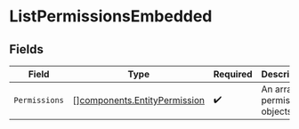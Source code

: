# ListPermissionsEmbedded


## Fields

| Field                                                                        | Type                                                                         | Required                                                                     | Description                                                                  |
| ---------------------------------------------------------------------------- | ---------------------------------------------------------------------------- | ---------------------------------------------------------------------------- | ---------------------------------------------------------------------------- |
| `Permissions`                                                                | [][components.EntityPermission](../../models/components/entitypermission.md) | :heavy_check_mark:                                                           | An array of permission objects.                                              |